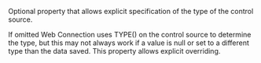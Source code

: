 ﻿Optional property that allows explicit specification of the type of the control source.

If omitted Web Connection uses TYPE() on the control source to determine the type, but this may not always work if a value is null or set to a different type than the data saved. This property allows explicit overriding.